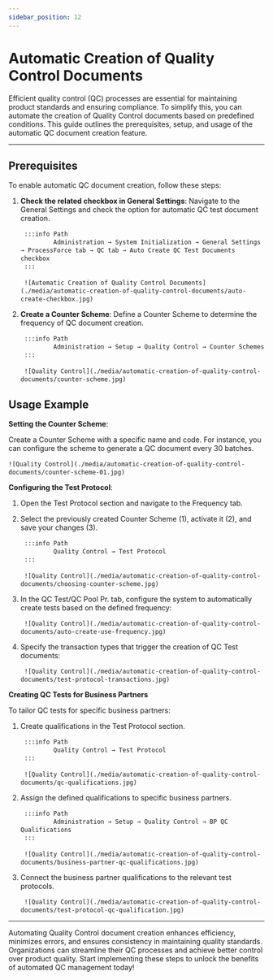 ```yaml
---
sidebar_position: 12
---
```


# Automatic Creation of Quality Control Documents

Efficient quality control (QC) processes are essential for maintaining product standards and ensuring compliance. To simplify this, you can automate the creation of Quality Control documents based on predefined conditions. This guide outlines the prerequisites, setup, and usage of the automatic QC document creation feature.

---

## Prerequisites

To enable automatic QC document creation, follow these steps:

1. **Check the related checkbox in General Settings**: Navigate to the General Settings and check the option for automatic QC test document creation.

        :::info Path
                Administration → System Initialization → General Settings → ProcessForce tab → QC tab → Auto Create QC Test Documents checkbox
        :::

        ![Automatic Creation of Quality Control Documents](./media/automatic-creation-of-quality-control-documents/auto-create-checkbox.jpg)

2. **Create a Counter Scheme**: Define a Counter Scheme to determine the frequency of QC document creation.

        :::info Path
                Administration → Setup → Quality Control → Counter Schemes
        :::

        ![Quality Control](./media/automatic-creation-of-quality-control-documents/counter-scheme.jpg)

## Usage Example

**Setting the Counter Scheme**:

Create a Counter Scheme with a specific name and code. For instance, you can configure the scheme to generate a QC document every 30 batches.

    ![Quality Control](./media/automatic-creation-of-quality-control-documents/counter-scheme-01.jpg)

**Configuring the Test Protocol**:

1. Open the Test Protocol section and navigate to the Frequency tab.

2. Select the previously created Counter Scheme (1), activate it (2), and save your changes (3).

        :::info Path
                Quality Control → Test Protocol
        :::

        ![Quality Control](./media/automatic-creation-of-quality-control-documents/choosing-counter-scheme.jpg)

3. In the QC Test/QC Pool Pr. tab, configure the system to automatically create tests based on the defined frequency:

        ![Quality Control](./media/automatic-creation-of-quality-control-documents/auto-create-use-frequency.jpg)

4. Specify the transaction types that trigger the creation of QC Test documents:

        ![Quality Control](./media/automatic-creation-of-quality-control-documents/test-protocol-transactions.jpg)

**Creating QC Tests for Business Partners**

To tailor QC tests for specific business partners:

1. Create qualifications in the Test Protocol section.

        :::info Path
                Quality Control → Test Protocol
        :::

        ![Quality Control](./media/automatic-creation-of-quality-control-documents/qc-qualifications.jpg)

2. Assign the defined qualifications to specific business partners.

        :::info Path
                Administration → Setup → Quality Control → BP QC Qualifications
        :::

        ![Quality Control](./media/automatic-creation-of-quality-control-documents/business-partner-qc-qualifications.jpg)

3. Connect the business partner qualifications to the relevant test protocols.

        ![Quality Control](./media/automatic-creation-of-quality-control-documents/test-protocol-qc-qualification.jpg)

---
Automating Quality Control document creation enhances efficiency, minimizes errors, and ensures consistency in maintaining quality standards. Organizations can streamline their QC processes and achieve better control over product quality. Start implementing these steps to unlock the benefits of automated QC management today!
